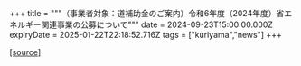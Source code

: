 +++
title = """（事業者対象：道補助金のご案内）令和6年度（2024年度）省エネルギー関連事業の公募について"""
date = 2024-09-23T15:00:00.000Z
expiryDate = 2025-01-22T22:18:52.716Z
tags = ["kuriyama","news"]
+++


[[source]](https://www.town.kuriyama.hokkaido.jp/site/-/27194.html)
